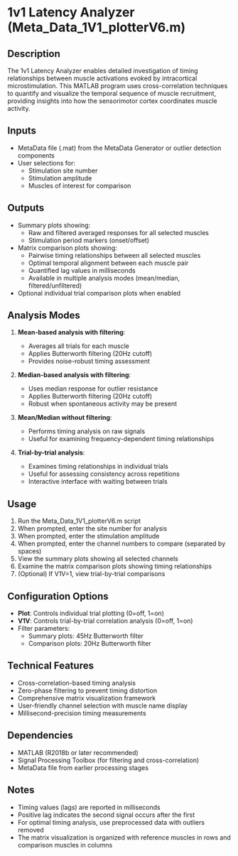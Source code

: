 # 1v1 Latency Analyzer (Meta_Data_1V1_plotterV6.m)

## Description
The 1v1 Latency Analyzer enables detailed investigation of timing relationships between muscle activations evoked by intracortical microstimulation. This MATLAB program uses cross-correlation techniques to quantify and visualize the temporal sequence of muscle recruitment, providing insights into how the sensorimotor cortex coordinates muscle activity.

## Inputs
- MetaData file (.mat) from the MetaData Generator or outlier detection components
- User selections for:
  - Stimulation site number
  - Stimulation amplitude
  - Muscles of interest for comparison

## Outputs
- Summary plots showing:
  - Raw and filtered averaged responses for all selected muscles
  - Stimulation period markers (onset/offset)
- Matrix comparison plots showing:
  - Pairwise timing relationships between all selected muscles
  - Optimal temporal alignment between each muscle pair
  - Quantified lag values in milliseconds
  - Available in multiple analysis modes (mean/median, filtered/unfiltered)
- Optional individual trial comparison plots when enabled

## Analysis Modes
1. **Mean-based analysis with filtering**: 
   - Averages all trials for each muscle
   - Applies Butterworth filtering (20Hz cutoff)
   - Provides noise-robust timing assessment

2. **Median-based analysis with filtering**:
   - Uses median response for outlier resistance
   - Applies Butterworth filtering (20Hz cutoff)
   - Robust when spontaneous activity may be present

3. **Mean/Median without filtering**:
   - Performs timing analysis on raw signals
   - Useful for examining frequency-dependent timing relationships

4. **Trial-by-trial analysis**:
   - Examines timing relationships in individual trials
   - Useful for assessing consistency across repetitions
   - Interactive interface with waiting between trials

## Usage
1. Run the Meta_Data_1V1_plotterV6.m script
2. When prompted, enter the site number for analysis
3. When prompted, enter the stimulation amplitude
4. When prompted, enter the channel numbers to compare (separated by spaces)
5. View the summary plots showing all selected channels
6. Examine the matrix comparison plots showing timing relationships
7. (Optional) If V1V=1, view trial-by-trial comparisons

## Configuration Options
- **Plot**: Controls individual trial plotting (0=off, 1=on)
- **V1V**: Controls trial-by-trial correlation analysis (0=off, 1=on)
- Filter parameters:
  - Summary plots: 45Hz Butterworth filter
  - Comparison plots: 20Hz Butterworth filter

## Technical Features
- Cross-correlation-based timing analysis
- Zero-phase filtering to prevent timing distortion
- Comprehensive matrix visualization framework
- User-friendly channel selection with muscle name display
- Millisecond-precision timing measurements

## Dependencies
- MATLAB (R2018b or later recommended)
- Signal Processing Toolbox (for filtering and cross-correlation)
- MetaData file from earlier processing stages

## Notes
- Timing values (lags) are reported in milliseconds
- Positive lag indicates the second signal occurs after the first
- For optimal timing analysis, use preprocessed data with outliers removed
- The matrix visualization is organized with reference muscles in rows and comparison muscles in columns